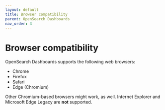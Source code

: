 ```yaml
---
layout: default
title: Browser compatibility
parent: OpenSearch Dashboards
nav_order: 3
---
```


# Browser compatibility

OpenSearch Dashboards supports the following web browsers:

- Chrome
- Firefox
- Safari
- Edge (Chromium)

Other Chromium-based browsers might work, as well. Internet Explorer and Microsoft Edge Legacy are **not** supported.
